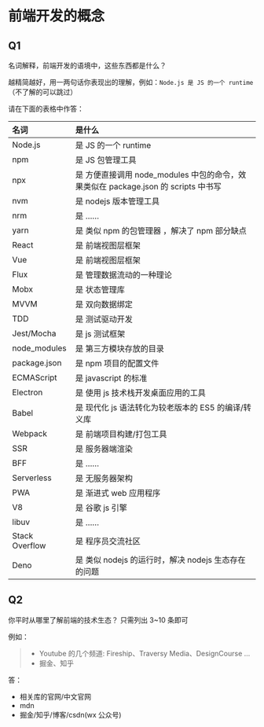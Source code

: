 # 前端开发的概念

## Q1

名词解释，前端开发的语境中，这些东西都是什么？

越精简越好，用一两句话你表现出的理解，例如：`Node.js 是 JS 的一个 runtime`  
（不了解的可以跳过）

请在下面的表格中作答：

| 名词           | 是什么                                                                             |
| :------------- | :--------------------------------------------------------------------------------- |
| Node.js        | 是 JS 的一个 runtime                                                               |
| npm            | 是 JS 包管理工具                                                                   |
| npx            | 是 方便直接调用 node_modules 中包的命令，效果类似在 package.json 的 scripts 中书写 |
| nvm            | 是 nodejs 版本管理工具                                                             |
| nrm            | 是 ……                                                                              |
| yarn           | 是 类似 npm 的包管理器 ，解决了 npm 部分缺点                                       |
| React          | 是 前端视图层框架                                                                  |
| Vue            | 是 前端视图层框架                                                                  |
| Flux           | 是 管理数据流动的一种理论                                                          |
| Mobx           | 是 状态管理库                                                                      |
| MVVM           | 是 双向数据绑定                                                                    |
| TDD            | 是 测试驱动开发                                                                    |
| Jest/Mocha     | 是 js 测试框架                                                                     |
| node_modules   | 是 第三方模块存放的目录                                                            |
| package.json   | 是 npm 项目的配置文件                                                              |
| ECMAScript     | 是 javascript 的标准                                                               |
| Electron       | 是 使用 js 技术栈开发桌面应用的工具                                                |
| Babel          | 是 现代化 js 语法转化为较老版本的 ES5 的编译/转义库                                |
| Webpack        | 是 前端项目构建/打包工具                                                           |
| SSR            | 是 服务器端渲染                                                                    |
| BFF            | 是 ……                                                                              |
| Serverless     | 是 无服务器架构                                                                    |
| PWA            | 是 渐进式 web 应用程序                                                             |
| V8             | 是 谷歌 js 引擎                                                                    |
| libuv          | 是 ……                                                                              |
| Stack Overflow | 是 程序员交流社区                                                                  |
| Deno           | 是 类似 nodejs 的运行时，解决 nodejs 生态存在的问题                                |

## Q2

你平时从哪里了解前端的技术生态？
只需列出 3~10 条即可

例如：

> - Youtube 的几个频道: Fireship、Traversy Media、DesignCourse …
> - 掘金、知乎

答：

- 相关库的官网/中文官网
- mdn
- 掘金/知乎/博客/csdn(wx 公众号)
